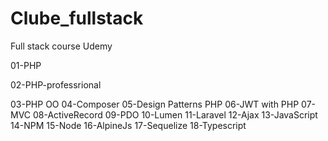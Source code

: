 # Clube_fullstack
 Full stack course Udemy

01-PHP

02-PHP-professrional

03-PHP OO
04-Composer
05-Design Patterns PHP
06-JWT with PHP
07-MVC
08-ActiveRecord
09-PDO
10-Lumen
11-Laravel
12-Ajax
13-JavaScript
14-NPM
15-Node
16-AlpineJs
17-Sequelize
18-Typescript
